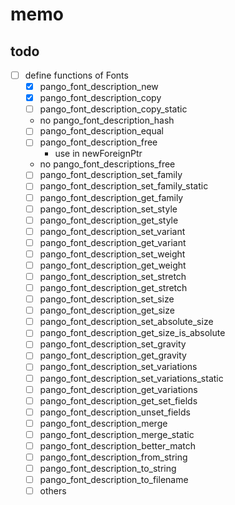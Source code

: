 memo
====

todo
----

* [ ] define functions of Fonts
	+ [x] pango\_font\_description\_new
	+ [x] pango\_font\_description\_copy
	+ [ ] pango\_font\_description\_copy\_static
	+ no pango\_font\_description\_hash
	+ [ ] pango\_font\_description\_equal
	+ [ ] pango\_font\_description\_free
		- use in newForeignPtr
	+ no pango\_font\_descriptions\_free
	+ [ ] pango\_font\_description\_set\_family
	+ [ ] pango\_font\_description\_set\_family\_static
	+ [ ] pango\_font\_description\_get\_family
	+ [ ] pango\_font\_description\_set\_style
	+ [ ] pango\_font\_description\_get\_style
	+ [ ] pango\_font\_description\_set\_variant
	+ [ ] pango\_font\_description\_get\_variant
	+ [ ] pango\_font\_description\_set\_weight
	+ [ ] pango\_font\_description\_get\_weight
	+ [ ] pango\_font\_description\_set\_stretch
	+ [ ] pango\_font\_description\_get\_stretch
	+ [ ] pango\_font\_description\_set\_size
	+ [ ] pango\_font\_description\_get\_size
	+ [ ] pango\_font\_description\_set\_absolute\_size
	+ [ ] pango\_font\_description\_get\_size\_is\_absolute
	+ [ ] pango\_font\_description\_set\_gravity
	+ [ ] pango\_font\_description\_get\_gravity
	+ [ ] pango\_font\_description\_set\_variations
	+ [ ] pango\_font\_description\_set\_variations\_static
	+ [ ] pango\_font\_description\_get\_variations
	+ [ ] pango\_font\_description\_get\_set\_fields
	+ [ ] pango\_font\_description\_unset\_fields
	+ [ ] pango\_font\_description\_merge
	+ [ ] pango\_font\_description\_merge\_static
	+ [ ] pango\_font\_description\_better\_match
	+ [ ] pango\_font\_description\_from\_string
	+ [ ] pango\_font\_description\_to\_string
	+ [ ] pango\_font\_description\_to\_filename
	+ [ ] others
